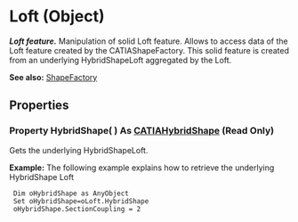 # Loft (Object)

**_Loft feature._**
Manipulation of solid Loft feature. Allows to access data of the Loft feature created by the CATIAShapeFactory. This solid feature is created from an underlying HybridShapeLoft aggregated by the Loft.

**See also:**      [ShapeFactory](../PartInterfaces/interface_ShapeFactory_31272.md)

## Properties

### Property **HybridShape**( ) As [CATIAHybridShape](../MecModInterfaces/interface_HybridShape_25589.md) (Read Only)

Gets the underlying HybridShapeLoft.

**Example:**     The following example explains how to retrieve the underlying HybridShape Loft

```VBScript
 Dim oHybridShape as AnyObject
 Set oHybridShape=oLoft.HybridShape
 oHybridShape.SectionCoupling = 2

```